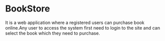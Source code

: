 # BookStore
It is a web application where a registered users can purchase book online.Any user to access the system first need to login to the site and can select the book which they need to purchase. 

